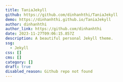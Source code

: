 ```yaml
---
title: TaniaJekyll
github: https://github.com/dinhanhthi/TaniaJekyll
demo: https://dinhanhthi.github.io/TaniaJekyll
author: dinhanhthi
author_link: https://github.com/dinhanhthi
date: 2023-11-27T09:06:15.857Z
description: A beautiful personal Jekyll theme.
ssg:
  - Jekyll
css: []
cms: []
category: []
draft: true
disabled_reason: Github repo not found
---
```

